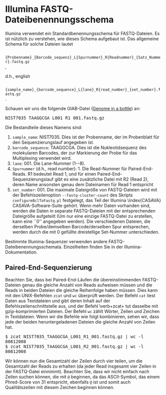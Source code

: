 # Illumina FASTQ-Dateibenennungsschema


Illumina verwendet ein Standardbenennungsschema für FASTQ-Dateien. Es ist nützlich zu verstehen, wie dieses Schema aufgebaut ist. Das allgemeine Schema für solche Dateien lautet

<code>
{Probenname}_{Barcode_sequenz}_L{Spurnummer}_R{Readnummer}_{Satz_Nummer}.fastq.gz 
</code>, 

d.h.,  english

<code>
{sample_name}_{barcode_sequence}_L{lane}_R{read_number}_{set_number}.fastq.gz 
</code>.



Schauen wir uns die folgende GIAB-Datei ([Genome in a bottle](https://www.nist.gov/programs-projects/genome-bottle)) an:
<pre>
NIST7035_TAAGGCGA_L001_R1_001.fastq.gz
</pre>


Die Bestandteile dieses Namens sind:

<ol>
<li><code>sample_name</code>: NIST7035. Dies ist der Probenname, der im Probenblatt für den Sequenzierungslauf angegeben ist. </li>
<li><code>barcode_sequence</code>: TAAGGCGA. Dies ist die Nukleotidsequenz des molekularen Barcodes, der zur Markierung der Probe für das Multiplexing verwendet wird. </li>
<li><code>lane</code>: 001. Die Lane-Nummer (1--8).
<li><code>Spurnummer</code> (d.h., read number): 1. Die Read-Nummer für Paired-End-Reads. R1 bedeutet Read 1, und für einen Paired-End-Sequenzierungslauf gibt es eine zusätzliche Datei mit R2 (Read 2), deren Name ansonsten genau dem Dateinamen für Read 1 entspricht</li>
<li><code>set_number</code>: 001. Die maximale Dateigröße von FASTQ-Dateien wird mit der Befehlszeilenoption <code>--fastq-cluster-count</code> des Skripts <code>configureBclToFastq.pl</code> festgelegt, das Teil der Illumina \index{CASAVA} CASAVA-Software-Suite gehört. Wenn mehr Daten vorhanden sind, werden die Daten in separate FASTQ-Dateien mit der entsprechenden Dateigröße aufgeteilt (Um nur eine einzige FASTQ-Datei zu erstellen, kann eine ``0'' angegeben werden). Die verschiedenen Dateien, die derselben Probe/demselben Barcode/derselben Spur entsprechen, werden durch die mit 0 gefüllte dreistellige Set-Nummer unterschieden.</li>
</ol>


Bestimmte Illumina-Sequenzer verwenden andere FASTQ-Dateibenennungsschemata. Einzelheiten finden Sie in der Illumina-Dokumentation.


## Paired-End-Sequenzierung

Beachten Sie, dass bei Paired-End-Läufen die übereinstimmenden FASTQ-Dateien genau die gleiche Anzahl von Reads aufweisen müssen und die Reads in beiden Dateien die gleiche Reihenfolge haben müssen. Dies kann mit den UNIX-Befehlen <code>zcat</code> und <code>wc</code> überprüft werden. Der Befehl <code>cat</code> liest Daten aus Textdateien und gibt deren Inhalt auf der Befehlszeilenschnittstelle aus, und der Befehl \verb+zcat+ tut dasselbe mit gzip-komprimierten Dateien. Der Befehl <code>wc</code> zählt Wörter, Zeilen und Zeichen in Textdateien. Wenn wir die Befehle wie folgt kombinieren, sehen wir, dass jede der beiden heruntergeladenen Dateien die gleiche Anzahl von Zeilen hat.

<pre>
$ zcat NIST7035_TAAGGCGA_L001_R1_001.fastq.gz | wc -l
80812008
$ zcat NIST7035_TAAGGCGA_L001_R2_001.fastq.gz | wc -l
80812008
</pre>

Wir können nun die Gesamtzahl der Zeilen durch vier teilen, um die Gesamtzahl der Reads zu erhalten (da jeder Read insgesamt vier Zeilen in der FASTQ-Datei einnimmt). Beachten Sie, dass wir nicht einfach nach Zeilen suchen können, die mit <code>@</code> beginnen, da das ASCII-Symbol, das einem Phred-Score von 31 entspricht, ebenfalls <code>@</code> ist und somit auch Qualitätszeilen mit diesem Zeichen beginnen können.



